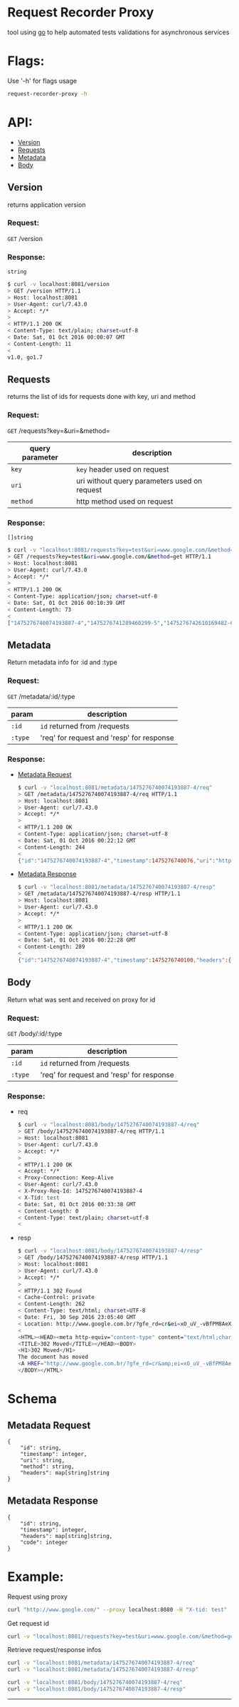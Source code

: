 Request Recorder Proxy
======================
tool using [go] to help automated tests validations for asynchronous services

# Flags:
Use '-h' for flags usage
```sh
request-recorder-proxy -h
```

# API:
- [Version](#version)
- [Requests](#requests)
- [Metadata](#metadata)
- [Body](#body)

## Version
returns application version

### Request:
`GET` /version

### Response:
	string

```sh
$ curl -v localhost:8081/version 
> GET /version HTTP/1.1
> Host: localhost:8081
> User-Agent: curl/7.43.0
> Accept: */*
>
< HTTP/1.1 200 OK
< Content-Type: text/plain; charset=utf-8
< Date: Sat, 01 Oct 2016 00:00:07 GMT
< Content-Length: 11
<
v1.0, go1.7
```

## Requests
returns the list of ids for requests done with key, uri and method

### Request:
`GET` /requests?key=&uri=&method=

| query parameter   | description           |
|-------------------|-----------------------|
| `key`             | `key` header used on request  |
| `uri`             | uri without query parameters used on request  |
| `method`          | http method used on request    |


### Response:
	[]string
```sh
$ curl -v "localhost:8081/requests?key=test&uri=www.google.com/&method=get"
> GET /requests?key=test&uri=www.google.com/&method=get HTTP/1.1
> Host: localhost:8081
> User-Agent: curl/7.43.0
> Accept: */*
>
< HTTP/1.1 200 OK
< Content-Type: application/json; charset=utf-8
< Date: Sat, 01 Oct 2016 00:10:39 GMT
< Content-Length: 73
<
["1475276740074193887-4","1475276741289460299-5","1475276742610169482-6"]
```

## Metadata
Return metadata info for :id and :type

### Request:
`GET` /metadata/:id/:type

| param   | description           |
|-------------------|-----------------------|
| `:id`             | `id` returned from /requests  |
| `:type`             | 'req' for request and 'resp' for response  |

### Response:
- [Metadata Request](#metadata-request)
	```sh
	$ curl -v "localhost:8081/metadata/1475276740074193887-4/req"
	> GET /metadata/1475276740074193887-4/req HTTP/1.1
	> Host: localhost:8081
	> User-Agent: curl/7.43.0
	> Accept: */*
	>
	< HTTP/1.1 200 OK
	< Content-Type: application/json; charset=utf-8
	< Date: Sat, 01 Oct 2016 00:22:12 GMT
	< Content-Length: 244
	<
	{"id":"1475276740074193887-4","timestamp":1475276740076,"uri":"http://www.google.com/","method":"GET","headers":{"Accept":"*/*","Proxy-Connection":"Keep-Alive","User-Agent":"curl/7.43.0","X-Proxy-Req-Id":"1475276740074193887-4","X-Tid":"test"}}
	```

- [Metadata Response](#metadata-response)
	```sh
	$ curl -v "localhost:8081/metadata/1475276740074193887-4/resp"
	> GET /metadata/1475276740074193887-4/resp HTTP/1.1
	> Host: localhost:8081
	> User-Agent: curl/7.43.0
	> Accept: */*
	>
	< HTTP/1.1 200 OK
	< Content-Type: application/json; charset=utf-8
	< Date: Sat, 01 Oct 2016 00:22:28 GMT
	< Content-Length: 289
	<
	{"id":"1475276740074193887-4","timestamp":1475276740100,"headers":{"Cache-Control":"private","Content-Length":"262","Content-Type":"text/html; charset=UTF-8","Date":"Fri, 30 Sep 2016 23:05:40 GMT","Location":"http://www.google.com.br/?gfe_rd=cr\u0026ei=xO_uV_-vBfPM8AeX-oG4Cg"},"code":302}
	```



## Body
Return what was sent and received on proxy for id

### Request:
`GET` /body/:id/:type

| param   | description           |
|-------------------|-----------------------|
| `:id`             | `id` returned from /requests  |
| `:type`             | 'req' for request and 'resp' for response  |

### Response:
- req
	```sh
	$ curl -v "localhost:8081/body/1475276740074193887-4/req"
	> GET /body/1475276740074193887-4/req HTTP/1.1
	> Host: localhost:8081
	> User-Agent: curl/7.43.0
	> Accept: */*
	>
	< HTTP/1.1 200 OK
	< Accept: */*
	< Proxy-Connection: Keep-Alive
	< User-Agent: curl/7.43.0
	< X-Proxy-Req-Id: 1475276740074193887-4
	< X-Tid: test
	< Date: Sat, 01 Oct 2016 00:33:38 GMT
	< Content-Length: 0
	< Content-Type: text/plain; charset=utf-8
	<
	```

- resp
	```sh
	$ curl -v "localhost:8081/body/1475276740074193887-4/resp"
	> GET /body/1475276740074193887-4/resp HTTP/1.1
	> Host: localhost:8081
	> User-Agent: curl/7.43.0
	> Accept: */*
	>
	< HTTP/1.1 302 Found
	< Cache-Control: private
	< Content-Length: 262
	< Content-Type: text/html; charset=UTF-8
	< Date: Fri, 30 Sep 2016 23:05:40 GMT
	< Location: http://www.google.com.br/?gfe_rd=cr&ei=xO_uV_-vBfPM8AeX-oG4Cg
	<
	<HTML><HEAD><meta http-equiv="content-type" content="text/html;charset=utf-8">
	<TITLE>302 Moved</TITLE></HEAD><BODY>
	<H1>302 Moved</H1>
	The document has moved
	<A HREF="http://www.google.com.br/?gfe_rd=cr&amp;ei=xO_uV_-vBfPM8AeX-oG4Cg">here</A>.
	</BODY></HTML>
	```


# Schema
## Metadata Request

	{
		"id": string,
		"timestamp": integer,
		"uri": string,
		"method": string,
		"headers": map[string]string
	}

## Metadata Response

	{
		"id": string,
		"timestamp": integer,
		"headers": map[string]string,
		"code": integer
	}


# Example:

Request using proxy
```sh
curl "http://www.google.com/" --proxy localhost:8080 -H "X-tid: test"
```

Get request id
```sh
curl -v "localhost:8081/requests?key=test&uri=www.google.com/&method=get"
```

Retrieve request/response infos
```sh
curl -v "localhost:8081/metadata/1475276740074193887-4/req"
curl -v "localhost:8081/metadata/1475276740074193887-4/resp"

curl -v "localhost:8081/body/1475276740074193887-4/req"
curl -v "localhost:8081/body/1475276740074193887-4/resp"
```


 
---------------------------------------------

[go]:http://golang.org/

